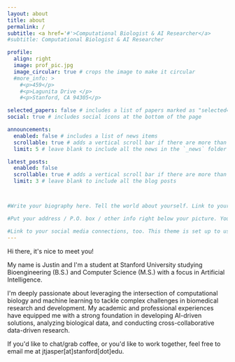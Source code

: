 ```yaml
---
layout: about
title: about
permalink: /
subtitle: <a href='#'>Computational Biologist & AI Researcher</a> 
#subtitle: Computational Biologist & AI Researcher

profile:
  align: right
  image: prof_pic.jpg
  image_circular: true # crops the image to make it circular
  #more_info: >
    #<p>459</p>
    #<p>Lagunita Drive </p>
    #<p>Stanford, CA 94305</p>

selected_papers: false # includes a list of papers marked as "selected={true}"
social: true # includes social icons at the bottom of the page

announcements:
  enabled: false # includes a list of news items
  scrollable: true # adds a vertical scroll bar if there are more than 3 news items
  limit: 5 # leave blank to include all the news in the `_news` folder

latest_posts:
  enabled: false
  scrollable: true # adds a vertical scroll bar if there are more than 3 new posts items
  limit: 3 # leave blank to include all the blog posts



#Write your biography here. Tell the world about yourself. Link to your favorite [subreddit](http://reddit.com). You can put a picture in, too. The code is already in, just name your picture `prof_pic.jpg` and put it in the `img/` folder.

#Put your address / P.O. box / other info right below your picture. You can also disable any of these elements by editing `profile` property of the YAML header of your `_pages/about.md`. Edit `_bibliography/papers.bib` and Jekyll will render your [publications page](/al-folio/publications/) automatically.

#Link to your social media connections, too. This theme is set up to use [Font Awesome icons](https://fontawesome.com/) and [Academicons](https://jpswalsh.github.io/academicons/), like the ones below. Add your Facebook, Twitter, LinkedIn, Google Scholar, or just disable all of them.
---
```


Hi there, it's nice to meet you!

My name is Justin and I'm a student at <span class="nice-purple">Stanford University</span> studying <span class="nice-purple">Bioengineering (B.S.)</span> and <span class="nice-purple">Computer Science (M.S.)</span> with a focus in <span class="nice-purple">Artificial Intelligence</span>. 

I'm deeply passionate about leveraging the intersection of computational biology and machine learning to tackle complex challenges in biomedical research and development. My academic and professional experiences have equipped me with a strong foundation in developing AI-driven solutions, analyzing biological data, and conducting cross-collaborative data-driven research.


If you'd like to chat/grab coffee, or you'd like to work together, feel free to email me at <span class="nice-blue">jtjasper[at]stanford[dot]edu</span>.






